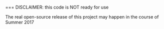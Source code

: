 === DISCLAIMER: this code is NOT ready for use

The real open-source release of this project may happen in the course of Summer 2017
